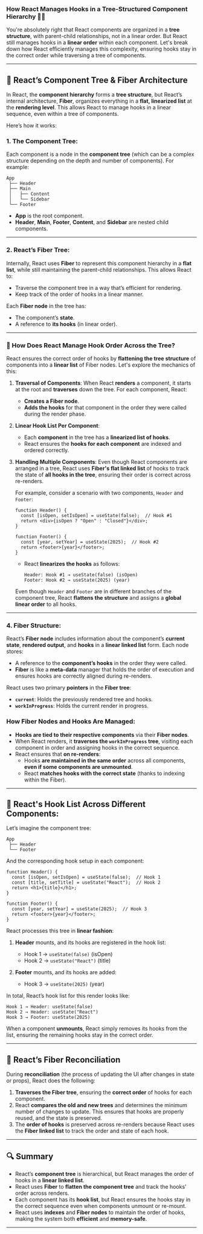 ### **How React Manages Hooks in a Tree-Structured Component Hierarchy** 🌳🔗

You're absolutely right that React components are organized in a **tree structure**, with parent-child relationships, not in a linear order. But React still manages hooks in a **linear order** within each component. Let's break down how React efficiently manages this complexity, ensuring hooks stay in the correct order while traversing a tree of components.

---

## **🔹 React’s Component Tree & Fiber Architecture**
In React, the **component hierarchy** forms a **tree structure**, but React’s internal architecture, **Fiber**, organizes everything in a **flat, linearized list** at the **rendering level**. This allows React to manage hooks in a linear sequence, even within a tree of components.

Here’s how it works:

### **1. The Component Tree:**
Each component is a node in the **component tree** (which can be a complex structure depending on the depth and number of components). For example:

```
App
 ├── Header
 ├── Main
 │   ├── Content
 │   └── Sidebar
 └── Footer
```

- **App** is the root component.
- **Header**, **Main**, **Footer**, **Content**, and **Sidebar** are nested child components.

---

### **2. React’s Fiber Tree:**
Internally, React uses **Fiber** to represent this component hierarchy in a **flat list**, while still maintaining the parent-child relationships. This allows React to:
- Traverse the component tree in a way that’s efficient for rendering.
- Keep track of the order of hooks in a linear manner.

Each **Fiber node** in the tree has:
- The component’s **state**.
- A reference to **its hooks** (in linear order).

---

### **🔹 How Does React Manage Hook Order Across the Tree?**
React ensures the correct order of hooks by **flattening the tree structure** of components into a **linear list** of Fiber nodes. Let's explore the mechanics of this:

1. **Traversal of Components**:
   When React **renders** a component, it starts at the root and **traverses** down the tree. For each component, React:
   - **Creates a Fiber node**.
   - **Adds the hooks** for that component in the order they were called during the render phase.

2. **Linear Hook List Per Component**:
   - Each **component** in the tree has a **linearized list of hooks**.
   - React ensures the **hooks for each component** are indexed and ordered correctly.

3. **Handling Multiple Components**:
   Even though React components are arranged in a tree, React uses **Fiber's flat linked list** of hooks to track the state of **all hooks in the tree**, ensuring their order is correct across re-renders.

   For example, consider a scenario with two components, `Header` and `Footer`:
   ```tsx
   function Header() {
     const [isOpen, setIsOpen] = useState(false);  // Hook #1
     return <div>{isOpen ? "Open" : "Closed"}</div>;
   }

   function Footer() {
     const [year, setYear] = useState(2025);  // Hook #2
     return <footer>{year}</footer>;
   }
   ```

   - React **linearizes the hooks** as follows:
     ```
     Header: Hook #1 → useState(false) (isOpen)
     Footer: Hook #2 → useState(2025) (year)
     ```

   Even though `Header` and `Footer` are in different branches of the component tree, React **flattens the structure** and assigns a **global linear order** to all hooks.

---

### **4. Fiber Structure:**
React’s **Fiber node** includes information about the component’s **current state**, **rendered output**, and **hooks** in a **linear linked list** form. Each node stores:
- A reference to the **component’s hooks** in the order they were called.
- **Fiber** is like a **meta-data** manager that holds the order of execution and ensures hooks are correctly aligned during re-renders.

React uses two primary **pointers** in the **Fiber tree**:
- **`current`**: Holds the previously rendered tree and hooks.
- **`workInProgress`**: Holds the current render in progress.

### **How Fiber Nodes and Hooks Are Managed:**
- **Hooks are tied to their respective components** via their **Fiber nodes**.
- When React renders, it **traverses the `workInProgress` tree**, visiting each component in order and assigning hooks in the correct sequence.
- React ensures that **on re-renders**:
  - Hooks **are maintained in the same order** across all components, **even if some components are unmounted**.
  - React **matches hooks with the correct state** (thanks to indexing within the Fiber).

---

## **🔹 React's Hook List Across Different Components:**
Let’s imagine the component tree:

```
App
 ├── Header
 └── Footer
```

And the corresponding hook setup in each component:

```tsx
function Header() {
  const [isOpen, setIsOpen] = useState(false);  // Hook 1
  const [title, setTitle] = useState("React");  // Hook 2
  return <h1>{title}</h1>;
}

function Footer() {
  const [year, setYear] = useState(2025);  // Hook 3
  return <footer>{year}</footer>;
}
```

React processes this tree in **linear fashion**:

1. **Header** mounts, and its hooks are registered in the hook list:
   - Hook 1 → `useState(false)` (isOpen)
   - Hook 2 → `useState("React")` (title)

2. **Footer** mounts, and its hooks are added:
   - Hook 3 → `useState(2025)` (year)

In total, React’s hook list for this render looks like:

```
Hook 1 → Header: useState(false)
Hook 2 → Header: useState("React")
Hook 3 → Footer: useState(2025)
```

When a component **unmounts**, React simply removes its hooks from the list, ensuring the remaining hooks stay in the correct order.

---

## **🔹 React’s Fiber Reconciliation**
During **reconciliation** (the process of updating the UI after changes in state or props), React does the following:
1. **Traverses the Fiber tree**, ensuring the **correct order** of hooks for each component.
2. React **compares the old and new trees** and determines the minimum number of changes to update. This ensures that hooks are properly reused, and the state is preserved.
3. The **order of hooks** is preserved across re-renders because React uses the **Fiber linked list** to track the order and state of each hook.

---

## **🔍 Summary**
- React’s **component tree** is hierarchical, but React manages the order of hooks in a **linear linked list**.
- React uses **Fiber** to **flatten the component tree** and track the hooks' order across renders.
- Each component has its **hook list**, but React ensures the hooks stay in the correct sequence even when components unmount or re-mount.
- React uses **indexes** and **Fiber nodes** to maintain the order of hooks, making the system both **efficient** and **memory-safe**.

---
